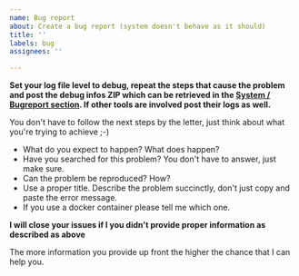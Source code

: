 ```yaml
---
name: Bug report
about: Create a bug report (system doesn't behave as it should)
title: ''
labels: bug
assignees: ''

---
```


**Set your log file level to debug, repeat the steps that cause the problem and post the debug infos ZIP which can be retrieved in the [System / Bugreport section](http://127.0.0.1:5076/system/bugreport). If other tools are involved post their logs as well.**

You don't have to follow the next steps by the letter, just think about what you're trying to achieve ;-) 

* What do you expect to happen? What does happen? 
* Have you searched for this problem? You don't have to answer, just make sure.
* Can the problem be reproduced? How?
* Use a proper title. Describe the problem succinctly, don't just copy and paste the error message.
* If you use a docker container please tell me which one.

**I will close your issues if I you didn't provide proper information as described as above**

The more information you provide up front the higher the chance that I can help you.
